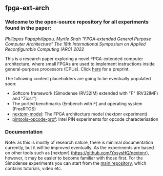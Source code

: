 ## fpga-ext-arch

### Welcome to the open-source repository for all experiments found in the paper:

_Philippos Papaphilippou, Myrtle Shah "FPGA-extended General Purpose Computer Architecture" The 18th International Symposium on Applied Reconfigurable Computing (ARC) 2022_

This is a research paper exploring a novel FPGA-extended computer architecture, where small FPGAs are used to implement instructions inside general-purpose processors (CPUs). Click [here](https://arxiv.org/pdf/2203.10359.pdf) for a preprint.

The following content placeholders are going to be eventually populated soon:

- Softcore framework (Simodense (RV32IM) extended with "F" (RV32IMF) and "Zicsr")
- The ported benchmarks (Embench with F) and operating system (FreeRTOS)
- [nextpnr-model](https://github.com/pphilippos/fpga-ext-arch/tree/main/nextpnr-model): The FPGA architecture model (nextpnr experiment)
- [pintools-opcode-prof](https://github.com/pphilippos/fpga-ext-arch/tree/main/pintools-opcode-prof): Intel PIN experiments for opcode characterisation


### Documentation

Note: as this is mostly of research nature, there is minimal documentation currently, but it will be improved eventually. As the experiments are based on other tools such as [nextpnr] (https://github.com/YosysHQ/nextpnr), however, it may be easier to become familiar with those first. For the Simodense experiments you can start from the [main repository](https://github.com/pphilippos/simodense), which contains tutorials, video etc.
